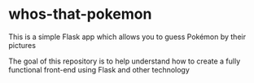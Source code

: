 # whos-that-pokemon

This is a simple Flask app which allows you to guess Pokémon by their pictures

The goal of this repository is to help understand how to create a fully functional front-end using Flask and other technology

